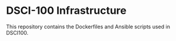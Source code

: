 # DSCI-100 Infrastructure

This repository contains the Dockerfiles and Ansible scripts used in DSCI100.
